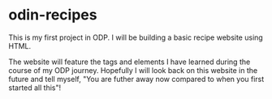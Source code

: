 # odin-recipes
This is my first project in ODP. I will be building a basic recipe website using HTML.

The website will feature the tags and elements I have learned during the course of my ODP journey. Hopefully I will look back on this website in the future and tell myself, "You are futher away now compared to when you first started all this"!